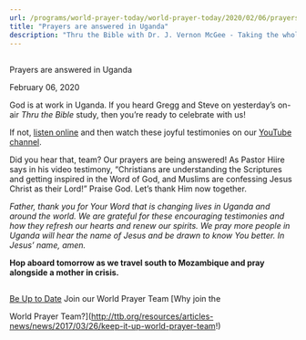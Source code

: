 ```yaml
---
url: /programs/world-prayer-today/world-prayer-today/2020/02/06/prayers-are-answered-in-uganda
title: "Prayers are answered in Uganda"
description: "Thru the Bible with Dr. J. Vernon McGee - Taking the whole Word to the whole world"
---
```







## 
 Prayers are answered in Uganda


February 06, 2020




God is at work in Uganda. If you heard Gregg and Steve on yesterday’s on-air *Thru the Bible* study, then you’re ready to celebrate with us! 


If not, [listen online](https://www.ttb.org/programs/the-5-year-study) and then watch these joyful testimonies on our [YouTube channel](https://www.youtube.com/watch?v=QsjttHuV-Dw&feature=youtu.be).


Did you hear that, team? Our prayers are being answered! As Pastor Hiire says in his video testimony, “Christians are understanding the Scriptures and getting inspired in the Word of God, and Muslims are confessing Jesus Christ as their Lord!” Praise God. Let’s thank Him now together.


*Father, thank you for Your Word that is changing lives in Uganda and around the world. We are grateful for these encouraging testimonies and how they refresh our hearts and renew our spirits. We pray more people in Uganda will hear the name of Jesus and be drawn to know You better. In Jesus’ name, amen.*


**Hop aboard tomorrow as we travel south to Mozambique and pray alongside a mother in crisis.**







## 




[Be Up to Date](http://feeds.feedburner.com/WorldPrayerToday "World Prayer Today RSS Feed")
Join our World Prayer Team
[Why join the  

World Prayer Team?](http://ttb.org/resources/articles-news/news/2017/03/26/keep-it-up-world-prayer-team!)





